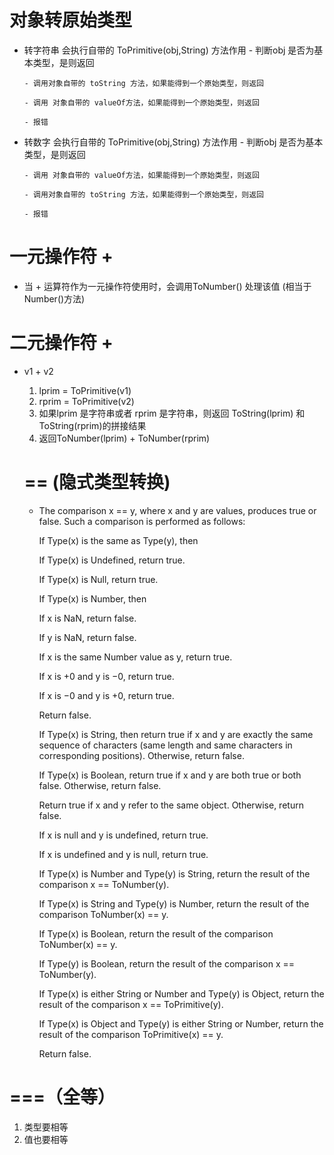 # 对象转原始类型

- 转字符串
   会执行自带的 ToPrimitive(obj,String)
    方法作用
      - 判断obj 是否为基本类型，是则返回

      - 调用对象自带的 toString 方法，如果能得到一个原始类型，则返回
      
      - 调用 对象自带的 valueOf方法，如果能得到一个原始类型，则返回

      - 报错


- 转数字
  会执行自带的 ToPrimitive(obj,String)
    方法作用
      - 判断obj 是否为基本类型，是则返回

      - 调用 对象自带的 valueOf方法，如果能得到一个原始类型，则返回

      - 调用对象自带的 toString 方法，如果能得到一个原始类型，则返回

      - 报错

# 一元操作符  +

- 当 + 运算符作为一元操作符使用时，会调用ToNumber() 处理该值
(相当于Number()方法)


# 二元操作符 +

- v1 + v2
  1. lprim = ToPrimitive(v1)
  2. rprim = ToPrimitive(v2)
  3. 如果lprim 是字符串或者 rprim 是字符串，则返回
  ToString(lprim) 和 ToString(rprim)的拼接结果
  4. 返回ToNumber(lprim) + ToNumber(rprim)


  # ==   (隐式类型转换)
  - The comparison x == y, where x and y are values, produces true or false. Such a comparison is performed as follows:

      If Type(x) is the same as Type(y), then

      If Type(x) is Undefined, return true.

      If Type(x) is Null, return true.

      If Type(x) is Number, then

      If x is NaN, return false.

      If y is NaN, return false.

      If x is the same Number value as y, return true.

      If x is +0 and y is −0, return true.

      If x is −0 and y is +0, return true.

      Return false.

      If Type(x) is String, then return true if x and y are exactly the same sequence of characters (same length and same characters in corresponding positions). Otherwise, return false.

      If Type(x) is Boolean, return true if x and y are both true or both false. Otherwise, return false.

      Return true if x and y refer to the same object. Otherwise, return false.

      If x is null and y is undefined, return true.

      If x is undefined and y is null, return true.

      If Type(x) is Number and Type(y) is String,
      return the result of the comparison x == ToNumber(y).

      If Type(x) is String and Type(y) is Number,
      return the result of the comparison ToNumber(x) == y.

      If Type(x) is Boolean, return the result of the comparison ToNumber(x) == y.

      If Type(y) is Boolean, return the result of the comparison x == ToNumber(y).

      If Type(x) is either String or Number and Type(y) is Object,
      return the result of the comparison x == ToPrimitive(y).

      If Type(x) is Object and Type(y) is either String or Number,
      return the result of the comparison ToPrimitive(x) == y.

      Return false.



# ===（全等）
1. 类型要相等
2. 值也要相等